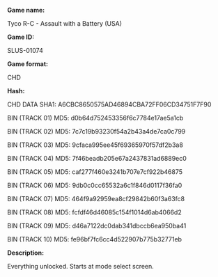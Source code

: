 **Game name:**

Tyco R-C - Assault with a Battery (USA)

**Game ID:**

SLUS-01074

**Game format:**

CHD

**Hash:**

CHD DATA SHA1: A6CBC8650575AD46894CBA72FF06CD34751F7F90

BIN (TRACK 01) MD5: d0b64d752453356f6c7784e17ae5a1cb

BIN (TRACK 02) MD5: 7c7c19b93230f54a2b43a4de7ca0c799

BIN (TRACK 03) MD5: 9cfaca995ee45f69365970f57df2b3a8

BIN (TRACK 04) MD5: 7f46beadb205e67a2437831ad6889ec0

BIN (TRACK 05) MD5: caf277f460e3241b707e7cf922b46875

BIN (TRACK 06) MD5: 9db0c0cc65532a6c1f846d0117f36fa0

BIN (TRACK 07) MD5: 464f9a92959ea8cf29842b60f3a63fc8

BIN (TRACK 08) MD5: fcfdf46d46085c154f1014d6ab4066d2

BIN (TRACK 09) MD5: d46a7122dc0dab341dbccb6ea950ba41

BIN (TRACK 10) MD5: fe96bf7fc6cc4d522907b775b32771eb

**Description:**

Everything unlocked. Starts at mode select screen.